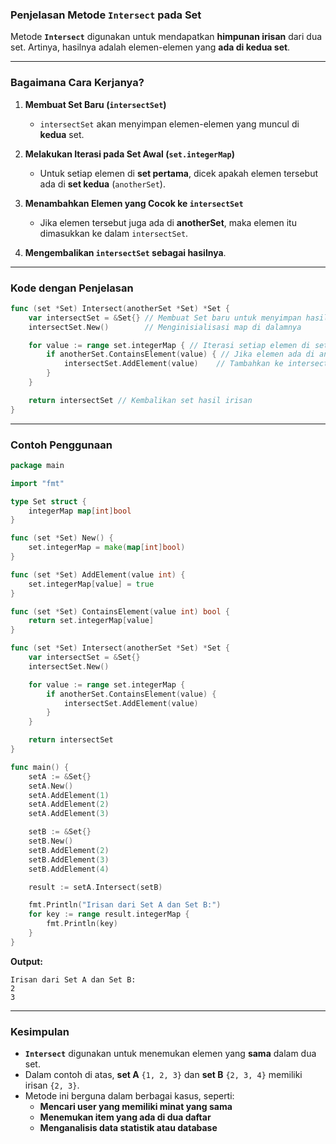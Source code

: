 ### **Penjelasan Metode `Intersect` pada Set**  
Metode **`Intersect`** digunakan untuk mendapatkan **himpunan irisan** dari dua set. Artinya, hasilnya adalah elemen-elemen yang **ada di kedua set**.

---

### **Bagaimana Cara Kerjanya?**
1. **Membuat Set Baru (`intersectSet`)**  
   - `intersectSet` akan menyimpan elemen-elemen yang muncul di **kedua** set.
  
2. **Melakukan Iterasi pada Set Awal (`set.integerMap`)**  
   - Untuk setiap elemen di **set pertama**, dicek apakah elemen tersebut ada di **set kedua** (`anotherSet`).

3. **Menambahkan Elemen yang Cocok ke `intersectSet`**  
   - Jika elemen tersebut juga ada di **anotherSet**, maka elemen itu dimasukkan ke dalam `intersectSet`.

4. **Mengembalikan `intersectSet` sebagai hasilnya**.

---

### **Kode dengan Penjelasan**
```go
func (set *Set) Intersect(anotherSet *Set) *Set {
    var intersectSet = &Set{} // Membuat Set baru untuk menyimpan hasil irisan
    intersectSet.New()        // Menginisialisasi map di dalamnya

    for value := range set.integerMap { // Iterasi setiap elemen di set pertama
        if anotherSet.ContainsElement(value) { // Jika elemen ada di anotherSet
            intersectSet.AddElement(value)    // Tambahkan ke intersectSet
        }
    }

    return intersectSet // Kembalikan set hasil irisan
}
```

---

### **Contoh Penggunaan**
```go
package main

import "fmt"

type Set struct {
    integerMap map[int]bool
}

func (set *Set) New() {
    set.integerMap = make(map[int]bool)
}

func (set *Set) AddElement(value int) {
    set.integerMap[value] = true
}

func (set *Set) ContainsElement(value int) bool {
    return set.integerMap[value]
}

func (set *Set) Intersect(anotherSet *Set) *Set {
    var intersectSet = &Set{}
    intersectSet.New()

    for value := range set.integerMap {
        if anotherSet.ContainsElement(value) {
            intersectSet.AddElement(value)
        }
    }

    return intersectSet
}

func main() {
    setA := &Set{}
    setA.New()
    setA.AddElement(1)
    setA.AddElement(2)
    setA.AddElement(3)

    setB := &Set{}
    setB.New()
    setB.AddElement(2)
    setB.AddElement(3)
    setB.AddElement(4)

    result := setA.Intersect(setB)

    fmt.Println("Irisan dari Set A dan Set B:")
    for key := range result.integerMap {
        fmt.Println(key)
    }
}
```
**Output:**  
```
Irisan dari Set A dan Set B:
2
3
```

---

### **Kesimpulan**
- **`Intersect`** digunakan untuk menemukan elemen yang **sama** dalam dua set.
- Dalam contoh di atas, **set A** `{1, 2, 3}` dan **set B** `{2, 3, 4}` memiliki irisan `{2, 3}`.
- Metode ini berguna dalam berbagai kasus, seperti:
  - **Mencari user yang memiliki minat yang sama**
  - **Menemukan item yang ada di dua daftar**
  - **Menganalisis data statistik atau database**
